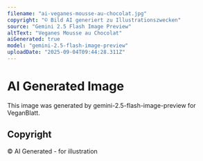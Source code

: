 ```yaml
---
filename: "ai-veganes-mousse-au-chocolat.jpg"
copyright: "© Bild AI generiert zu Illustrationszwecken"
source: "Gemini 2.5 Flash Image Preview"
altText: "Veganes Mousse au Chocolat"
aiGenerated: true
model: "gemini-2.5-flash-image-preview"
uploadDate: "2025-09-04T09:44:28.311Z"
---
```


# AI Generated Image

This image was generated by gemini-2.5-flash-image-preview for VeganBlatt.

## Copyright
© AI Generated - for illustration
